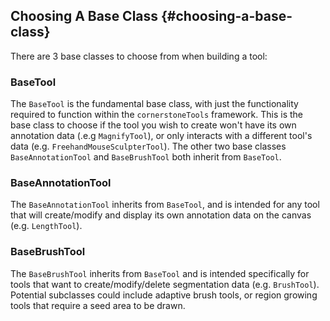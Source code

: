 ## Choosing A Base Class {#choosing-a-base-class}

There are 3 base classes to choose from when building a tool:

### BaseTool

The `BaseTool` is the fundamental base class, with just the functionality required to function within the `cornerstoneTools` framework. This is the base class to choose if the tool you wish to create won't have its own annotation data (.e.g `MagnifyTool`), or only interacts with a different tool's data (e.g. `FreehandMouseSculpterTool`). The other two base classes `BaseAnnotationTool` and `BaseBrushTool` both inherit from `BaseTool`.

### BaseAnnotationTool

The `BaseAnnotationTool` inherits from `BaseTool`, and is intended for any tool that will create/modify and display its own annotation data on the canvas (e.g. `LengthTool`).

### BaseBrushTool

The `BaseBrushTool` inherits from `BaseTool` and is intended specifically for tools that want to create/modify/delete segmentation data (e.g. `BrushTool`). Potential subclasses could include adaptive brush tools, or region growing tools that require a seed area to be drawn.

